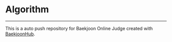 # Algorithm

---
This is a auto push repository for Baekjoon Online Judge created with [BaekjoonHub](https://github.com/BaekjoonHub/BaekjoonHub).